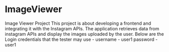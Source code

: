 # ImageViewer
Image Viewer Project
This project is about developing a frontend and integrating it with the Instagram APIs. The application retrieves data from instagram APIs and display the images uploaded by the user. 
Below are the Login credentials that the tester may use - 
username - user1
 password - user1

